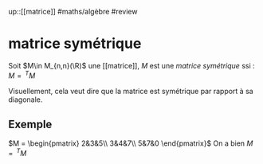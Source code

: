 up::[[matrice]]
#maths/algèbre #review 
# matrice symétrique
Soit $M\in M_{n,n}(\R)$ une [[matrice]],
$M$ est une _matrice symétrique_ ssi :
$M = \,^TM$

Visuellement, cela veut dire que la matrice est symétrique par rapport à sa diagonale.

## Exemple
$M = \begin{pmatrix} 2&3&5\\ 3&4&7\\ 5&7&0 \end{pmatrix}$
On a bien $M = \,^TM$
